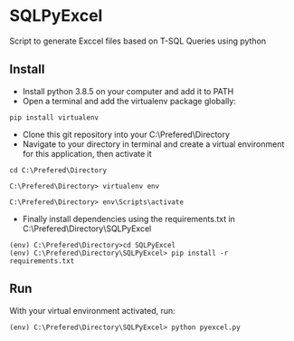 # SQLPyExcel
Script to generate Exccel files based on T-SQL Queries using python

## Install
* Install python 3.8.5 on your computer and add it to PATH
* Open  a terminal and add the virtualenv package globally:
```
pip install virtualenv
```
* Clone this git repository into your C:\Prefered\Directory
* Navigate to your directory in terminal and create a virtual environment for this application, then activate it
```
cd C:\Prefered\Directory

C:\Prefered\Directory> virtualenv env

C:\Prefered\Directory> env\Scripts\activate
```
* Finally install dependencies using the requirements.txt in C:\Prefered\Directory\SQLPyExcel
```
(env) C:\Prefered\Directory>cd SQLPyExcel
(env) C:\Prefered\Directory\SQLPyExcel> pip install -r requirements.txt
```
## Run
With your virtual environment activated, run:
```
(env) C:\Prefered\Directory\SQLPyExcel> python pyexcel.py
```

